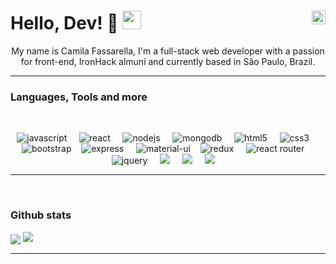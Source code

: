 # Hello, Dev! 🚀 <img src="https://raw.githubusercontent.com/MartinHeinz/MartinHeinz/master/wave.gif" width="30px"> <a href="https://www.linkedin.com/in/fassarella" target="_blank" rel="nofollow"><img align="right" alt="Camila's Linkedin Profile" width="22px" src="https://cdn.jsdelivr.net/npm/simple-icons@v3/icons/linkedin.svg" /></a>
<p align="center">My name is Camila Fassarella, I'm a full-stack web developer with a passion for front-end, IronHack almuni and currently based in São Paulo, Brazil.</p>
<hr>

### Languages, Tools and more
<br>
<p align="center"> 
  <img src="https://img.shields.io/badge/JavaScript-323330?style=for-the-badge&logo=javascript&logoColor=F7DF1E" alt="javascript"/> &nbsp; &nbsp;
  <img src="https://img.shields.io/badge/React-20232A?style=for-the-badge&logo=react&logoColor=61DAFB" alt="react" /> &nbsp; &nbsp;
  <img src="https://img.shields.io/badge/Node.js-43853D?style=for-the-badge&logo=node.js&logoColor=white" alt="nodejs"/> &nbsp; &nbsp;
  <img src="https://img.shields.io/badge/MongoDB-4EA94B?style=for-the-badge&logo=mongodb&logoColor=white" alt="mongodb"/> &nbsp; &nbsp;
  <img src="https://img.shields.io/badge/HTML5-E34F26?style=for-the-badge&logo=html5&logoColor=white" alt="html5" /> &nbsp; &nbsp;
  <img src="https://img.shields.io/badge/CSS3-1572B6?style=for-the-badge&logo=css3&logoColor=white" alt="css3" /> &nbsp; &nbsp;
  <img src="https://img.shields.io/badge/Bootstrap-563D7C?style=for-the-badge&logo=bootstrap&logoColor=white" alt="bootstrap" />&nbsp; &nbsp;
  <img src="https://img.shields.io/badge/Express.js-404D59?style=for-the-badge" alt="express" /> &nbsp; &nbsp;
  <img src="https://img.shields.io/badge/Material--UI-0081CB?style=for-the-badge&logo=material-ui&logoColor=white" alt="material-ui" />&nbsp; &nbsp;
  <img src="https://img.shields.io/badge/Redux-593D88?style=for-the-badge&logo=redux&logoColor=white" alt="redux"/> &nbsp; &nbsp;
  <img src="https://img.shields.io/badge/React_Router-CA4245?style=for-the-badge&logo=react-router&logoColor=white" alt="react router" /> &nbsp; &nbsp;
  <img src="https://img.shields.io/badge/jQuery-0769AD?style=for-the-badge&logo=jquery&logoColor=white" alt="jquery"/> &nbsp; &nbsp;
  <img src="https://img.shields.io/badge/Heroku-430098?style=for-the-badge&logo=heroku&logoColor=white" /> &nbsp; &nbsp;
  <img src="https://img.shields.io/badge/Netlify-00C7B7?style=for-the-badge&logo=netlify&logoColor=white" /> &nbsp; &nbsp;
  <img src="https://img.shields.io/badge/visualstudiocode-007ACC?style=for-the-badge&logo=visualstudiocode&logoColor=white"/> &nbsp; &nbsp;



</p>
<hr>
<br>

### Github stats
<img align="center" src="https://github-readme-stats.vercel.app/api?username=CamilaFass&show_icons=true&theme=dracula" /> <img src ="https://github-readme-stats.vercel.app/api/top-langs/?username=CamilaFass&layout=compact&hide_border=true&langs_count=10&hide=jupyter%20notebook,tex,css,php">
<hr>
<br>


